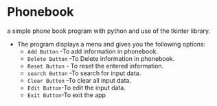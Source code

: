 # Phonebook
a simple phone book program with python and use of the tkinter library.
- The program displays a menu and gives you the following options:
   * `Add Button` -To add information in phonebook.
   * `Delete Button` -To Delete information in phonebook.
   * `Reset Button` - To reset the entered information.
   * `search Button` -To search for input data.
   * `Clear Button` -To clear all input data.
   * `Edit Button`-To edit the input data.
   * `Exit Button`-To exit the app
